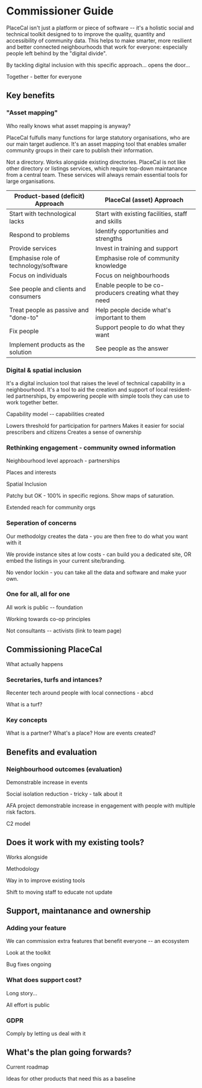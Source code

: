 # Commissioner Guide

PlaceCal isn't just a platform or piece of software -- it's a holistic social and technical toolkit designed to to improve the quality, quantity and accessibility of community data. This helps to make smarter, more resilient and better connected neighbourhoods that work for everyone: especially people left behind by the "digital divide".

By tackling digital inclusion with this specific approach... opens the door...

Together - better for everyone

## Key benefits

### "Asset mapping"

Who really knows what asset mapping is anyway?

PlaceCal fulfulls many functions for large statutory organisations, who are our main target audience. It's an asset mapping tool that enables smaller community groups in their care to publish their information. 

Not a directory. Works alongside existing directories. PlaceCal is not like other directory or listings services, which require top-down maintanance from a central team. These services will always remain essential tools for large organisations.

| Product-based (deficit) Approach      | PlaceCal (asset) Approach                                |
|---------------------------------------|----------------------------------------------------------|
| Start with technological lacks        | Start with existing facilities, staff and skills         |
| Respond to problems                   | Identify opportunities and strengths                     |
| Provide services                      | Invest in training and support                           |
| Emphasise role of technology/software | Emphasise role of community knowledge                    |
| Focus on individuals                  | Focus on neighbourhoods                                  |
| See people and clients and consumers  | Enable people to be co-producers creating what they need |
| Treat people as passive and "done-to" | Help people decide what's important to them              |
| Fix people                            | Support people to do what they want                      |
| Implement products as the solution    | See people as the answer                                 |


### Digital & spatial inclusion

It's a digital inclusion tool that raises the level of technical capability in a neighbourhood. It's a tool to aid the creation and support of local resident-led partnerships, by empowering people with simple tools they can use to work together better. 

Capability model -- capabilities created

Lowers threshold for participation for partners
Makes it easier for social prescribers and citizens
Creates a sense of ownership

### Rethinking engagement - community owned information

Neighbourhood level approach - partnerships

Places and interests

Spatial Inclusion

Patchy but OK - 100% in specific regions. Show maps of saturation.

Extended reach for community orgs

### Seperation of concerns

Our methodolgy creates the data - you are then free to do what you want with it

We provide instance sites at low costs - can build you a dedicated site, OR embed the listings in your current site/branding.

No vendor lockin - you can take all the data and software and make yuor own.

### One for all, all for one

All work is public -- foundation

Working towards co-op principles

Not consultants -- activists (link to team page)

## Commissioning PlaceCal

What actually happens

### Secretaries, turfs and intances?

Recenter tech around people with local connections - abcd

What is a turf?

### Key concepts

What is a partner?
What's a place?
How are events created?

## Benefits and evaluation


### Neighbourhood outcomes (evaluation)

Demonstrable increase in events

Social isolation reduction - tricky - talk about it

AFA project demonstrable increase in engagement with people with multiple risk factors.

C2 model

## Does it work with my existing tools?

Works alongside

Methodology

Way in to improve existing tools

Shift to moving staff to educate not update

## Support, maintanance and ownership


### Adding your feature

We can commission extra features that benefit everyone -- an ecosystem

Look at the toolkit

Bug fixes ongoing

### What does support cost?

Long story...

All effort is public

### GDPR

Comply by letting us deal with it


## What's the plan going forwards?

Current roadmap

Ideas for other products that need this as a baseline
